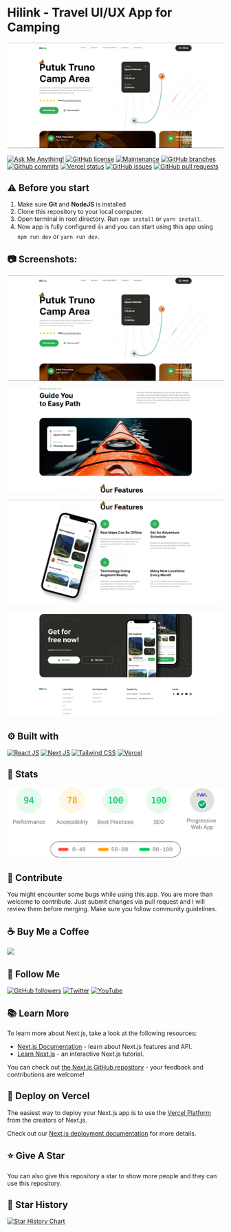 # Hilink - Travel UI/UX App for Camping

![Hilink - Travel UI/UX App for Camping](/.github/images/img_main.png "Hilink - Travel UI/UX App for Camping")

[![Ask Me Anything!](https://img.shields.io/badge/Ask%20me-anything-1abc9c.svg)](https://github.com/sanidhyy "Ask Me Anything!")
[![GitHub license](https://img.shields.io/github/license/sanidhyy/travel-app)](https://github.com/sanidhyy/travel-app/blob/main/LICENSE "GitHub license")
[![Maintenance](https://img.shields.io/badge/Maintained%3F-yes-green.svg)](https://github.com/sanidhyy/travel-app/commits/main "Maintenance")
[![GitHub branches](https://badgen.net/github/branches/sanidhyy/travel-app)](https://github.com/sanidhyy/travel-app/branches "GitHub branches")
[![Github commits](https://badgen.net/github/commits/sanidhyy/travel-app/main)](https://github.com/sanidhyy/travel-app/commits "Github commits")
[![Vercel status](https://img.shields.io/badge/Vercel-000000?style=for-the-badge&logo=vercel&logoColor=white)](https://apptravel.vercel.app/ "Vercel status")
[![GitHub issues](https://img.shields.io/github/issues/sanidhyy/travel-app)](https://github.com/sanidhyy/travel-app/issues "GitHub issues")
[![GitHub pull requests](https://img.shields.io/github/issues-pr/sanidhyy/travel-app)](https://github.com/sanidhyy/travel-app/pulls "GitHub pull requests")

## ⚠️ Before you start

1. Make sure **Git** and **NodeJS** is installed
2. Clone this repository to your local computer.
3. Open terminal in root directory. Run `npm install` or `yarn install`.
4. Now app is fully configured :+1: and you can start using this app using `npm run dev` or `yarn run dev`.

## :camera: Screenshots:

![Modern UI/UX](/.github/images/img1.png "Modern UI/UX")

![App Showcase](/.github/images/img2.png "App Showcase")

![Mobile Responsiveness](/.github/images/img3.png "Mobile Responsiveness")

![Build with Tailwind CSS](/.github/images/img4.png "Build with Tailwind CSS")

## :gear: Built with

[![React JS](https://skillicons.dev/icons?i=react "React JS")](https://react.dev/ "React JS") [![Next JS](https://skillicons.dev/icons?i=next "Next JS")](https://nextjs.org/ "Next JS") [![Tailwind CSS](https://skillicons.dev/icons?i=tailwind "Tailwind CSS")](https://tailwindcss.com/ "Tailwind CSS") [![Vercel](https://skillicons.dev/icons?i=vercel "Vercel")](https://vercel.app/ "Vercel")

## :wrench: Stats

[![Stats for this App](/.github/images/stats.svg "Stats for this App")](https://pagespeed-insights-svg.glitch.me/?url=https://apptravel.vercel.app/ "Stats for this App")

## :raised_hands: Contribute

You might encounter some bugs while using this app. You are more than welcome to contribute. Just submit changes via pull request and I will review them before merging. Make sure you follow community guidelines.

## :coffee: Buy Me a Coffee

[<img src="https://img.shields.io/badge/Buy_Me_A_Coffee-FFDD00?style=for-the-badge&logo=buy-me-a-coffee&logoColor=black" width="200" />](https://www.buymeacoffee.com/sanidhy "Buy me a Coffee")

## :rocket: Follow Me

[![GitHub followers](https://img.shields.io/github/followers/sanidhyy?style=social&label=Follow&maxAge=2592000)](https://github.com/sanidhyy "Follow Me")
[![Twitter](https://img.shields.io/twitter/url?style=social&url=https%3A%2F%2Ftwitter.com%2FTechnicalShubam)](https://twitter.com/intent/tweet?text=Wow:&url=https%3A%2F%2Fgithub.com%2Fsanidhyy%2Fmedical-chat-app "Tweet")
[![YouTube](https://img.shields.io/badge/YouTube-FF0000?style=for-the-badge&logo=youtube&logoColor=white)](https://www.youtube.com/channel/UCNAz_hUVBG2ZUN8TVm0bmYw "Subscribe my Channel")

## :books: Learn More

To learn more about Next.js, take a look at the following resources:

- [Next.js Documentation](https://nextjs.org/docs) - learn about Next.js features and API.
- [Learn Next.js](https://nextjs.org/learn) - an interactive Next.js tutorial.

You can check out [the Next.js GitHub repository](https://github.com/vercel/next.js/) - your feedback and contributions are welcome!

## :page_with_curl: Deploy on Vercel

The easiest way to deploy your Next.js app is to use the [Vercel Platform](https://vercel.com/new?utm_medium=default-template&filter=next.js&utm_source=create-next-app&utm_campaign=create-next-app-readme) from the creators of Next.js.

Check out our [Next.js deployment documentation](https://nextjs.org/docs/deployment) for more details.

## :star: Give A Star

You can also give this repository a star to show more people and they can use this repository.

## :star2: Star History

<a href="https://star-history.com/#sanidhyy/travel-app&Timeline">
  <picture>
    <source media="(prefers-color-scheme: dark)" srcset="https://api.star-history.com/svg?repos=sanidhyy/travel-app&type=Timeline&theme=dark" />
    <source media="(prefers-color-scheme: light)" srcset="https://api.star-history.com/svg?repos=sanidhyy/travel-app&type=Timeline" />
    <img alt="Star History Chart" src="https://api.star-history.com/svg?repos=sanidhyy/travel-app&type=Timeline" />
  </picture>
</a>
